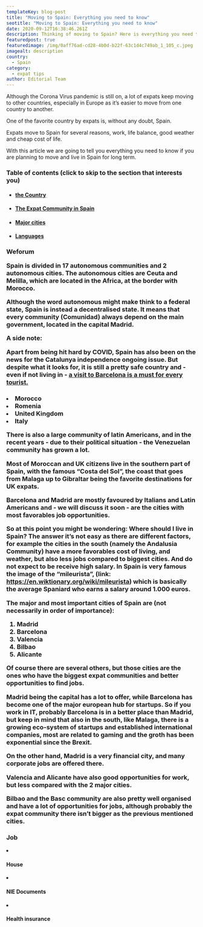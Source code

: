 ```yaml
---
templateKey: blog-post
title: "Moving to Spain: Everything you need to know"
seotitle: "Moving to Spain: Everything you need to know"
date: 2020-09-12T16:38:46.261Z
description: Thinking of moving to Spain? Here is everything you need to know before moving
featuredpost: true
featuredimage: /img/0aff76ad-cd28-4b0d-b22f-63c1d4c749ab_1_105_c.jpeg
imagealt: description
country:
  - Spain
category:
  - expat tips
author: Editorial Team
---
```

Although the Corona Virus pandemic is still on, a lot of expats keep moving to other countries, especially in Europe as it’s easier to move from one country to another.

One of the favorite country by expats is, without any doubt, Spain.

Expats move to Spain for several reasons, work, life balance, good weather and cheap cost of life.

With this article we are going to tell you everything you need to know if you are planning to move and live in Spain for long term.

### Table of contents (click to skip to the section that interests you)

* #### [the Country](#spain-country)
* #### [The Expat Community in Spain](#spain-expat-community)
* #### [Major cities](#spain-cities)
* #### [Languages](#spain-languages)

<h3 name="spain-country>The country.</h3>

Spain is the second most visited country in the world, according with [Weforum](https://www.weforum.org/agenda/2020/06/most-visited-countries-world-tourism-organization)

Spain is divided in 17 autonomous communities and 2 autonomous cities. The autonomous cities are Ceuta and Melilla, which are located in the Africa, at the border with Morocco.

Although the word autonomous might make think to a federal state, Spain is instead a decentralised state. It means that every community (Comunidad) always depend on the main government, located in the capital Madrid.

A side note:

Apart from being hit hard by COVID, Spain has also been on the news for the Catalunya independence ongoing issue. But despite what it looks for, it is still a pretty safe country and -even if not living in - [a visit to Barcelona is a must for every tourist.](https://www.thexpatmagazine.com/blog/2014-11-16-27-reasons-barcelona-best-city-world/)

<h3 name="spain-expats>The Expat Community</h3>

Many people would think that Madrid and Barcelona have the largest community of expats, since they are also the largest cities. But the truth is a bit different. Due to their position and expensive cost of living (compared with other Spanish cities), those are not the favorite cities for expats in Spain.

The province of Malaga and Alicante are the provinces with a greater number of expats. But we also need to consider that not all expats living in these areas are not working, both areas are well known for being a favorite place for expats from Northern Europe to retire in a more mild and warm climate.

The biggest expats communities in Spain - according with the office of statistics in Spain - are:

1. **Morocco**
2. **Romenia**
3. **United Kingdom**
4. **Italy**

There is also a large community of latin Americans, and in the recent years - due to their political situation - the Venezuelan community has grown a lot.

Most of Moroccan and UK citizens live in the southern part of Spain, with the famous “Costa del Sol”, the coast that goes from Malaga up to Gibraltar being the favorite destinations for UK expats.

Barcelona and Madrid are mostly favoured by Italians and Latin Americans and - we will discuss it soon - are the cities with most favorables job opportunities.

So at this point you might be wondering: Where should I live in Spain? The answer it’s not easy as there are different factors, for example the cities in the south (namely the Andalusia Community) have a more favorables cost of living, and weather, but also less jobs compared to biggest cities. And do not expect to be receive high salary. In Spain is very famous the image of the “mileurista”, (link: <https://en.wiktionary.org/wiki/mileurista>) which is basically the average Spaniard who earns a salary around 1.000 euros.

The major and most important cities of Spain are (not necessarily in order of importance):

1. Madrid
2. Barcelona
3. Valencia
4. Bilbao
5. Alicante

Of course there are several others, but those cities are the ones who have the biggest expat communities and better opportunities to find jobs.

Madrid being the capital has a lot to offer, while Barcelona has become one of the major european hub for startups. So if you work in IT, probably Barcelona is in a better place than Madrid, but keep in mind that also in the south, like Malaga, there is a growing eco-system of startups and established international companies, most are related to gaming and the groth has been exponential since the Brexit.

On the other hand, Madrid is a very financial city, and many corporate jobs are offered there.

Valencia and Alicante have also good opportunities for work, but less compared with the 2 major cities.

Bilbao and the Basc community are also pretty well organised and have a lot of opportunities for jobs, although probably the expat community there isn’t bigger as the previous mentioned cities.

<h3 name="spain-languages>Languages.</h3>

If you expect every spaniard to speak english, then you might be disappointed. Although there are very big UK and english speaking communities in Spain, english it’s not a common spoken language. In the main cities like Madrid and Barcelona it's easier to find english speaking and of course the young generations are more prone to speak english. However Spain is a country that has been isolated for many years, due to the dictatorship, and only in the last year english has become more common in the country.

While in the south (Andalusia and the province of Alicante) there are plenty of english speaking expats, that does not mean that every spaniard in the south speak english.

Spain is not just a decentralised state but is also a country with different traditions and - of course - languages. Here is a list of some other languages spoken in Spain:

* **Catalan is spoken in Catalunya, Valencia and Balearic Islands**
* **Gallego is spoken in Galicia**
* **Basque is spoken in Basque region (Bilbao)**

In the next article we will talk about:

* #### Job
* #### House
* #### NIE Documents
* #### Health insurance